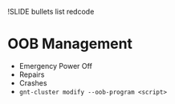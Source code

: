 !SLIDE bullets list redcode

# OOB Management

* Emergency Power Off
* Repairs
* Crashes
* ``gnt-cluster modify --oob-program <script>``
